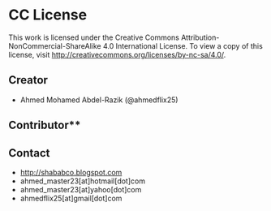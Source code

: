 # CC License
This work is licensed under the Creative Commons Attribution-NonCommercial-ShareAlike 4.0 International License.
To view a copy of this license, visit
http://creativecommons.org/licenses/by-nc-sa/4.0/.

## Creator
- Ahmed Mohamed Abdel-Razik (@ahmedflix25)

## Contributor**


## Contact
- http://shababco.blogspot.com
- ahmed_master23[at]hotmail[dot]com
- ahmed_master23[at]yahoo[dot]com
- ahmedflix25[at]gmail[dot]com
